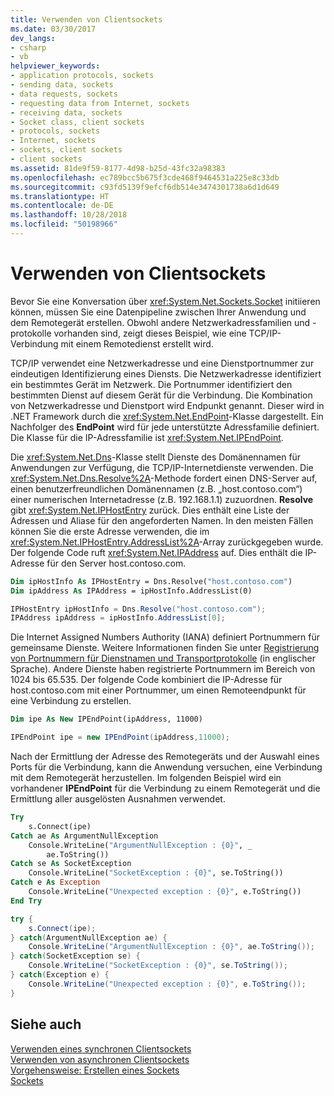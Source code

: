 ```yaml
---
title: Verwenden von Clientsockets
ms.date: 03/30/2017
dev_langs:
- csharp
- vb
helpviewer_keywords:
- application protocols, sockets
- sending data, sockets
- data requests, sockets
- requesting data from Internet, sockets
- receiving data, sockets
- Socket class, client sockets
- protocols, sockets
- Internet, sockets
- sockets, client sockets
- client sockets
ms.assetid: 81de9f59-8177-4d98-b25d-43fc32a98383
ms.openlocfilehash: ec789bcc5b675f3cde468f9464531a225e8c33db
ms.sourcegitcommit: c93fd5139f9efcf6db514e3474301738a6d1d649
ms.translationtype: HT
ms.contentlocale: de-DE
ms.lasthandoff: 10/28/2018
ms.locfileid: "50198966"
---
```

# <a name="using-client-sockets"></a>Verwenden von Clientsockets
Bevor Sie eine Konversation über <xref:System.Net.Sockets.Socket> initiieren können, müssen Sie eine Datenpipeline zwischen Ihrer Anwendung und dem Remotegerät erstellen. Obwohl andere Netzwerkadressfamilien und -protokolle vorhanden sind, zeigt dieses Beispiel, wie eine TCP/IP-Verbindung mit einem Remotedienst erstellt wird.  
  
 TCP/IP verwendet eine Netzwerkadresse und eine Dienstportnummer zur eindeutigen Identifizierung eines Diensts. Die Netzwerkadresse identifiziert ein bestimmtes Gerät im Netzwerk. Die Portnummer identifiziert den bestimmten Dienst auf diesem Gerät für die Verbindung. Die Kombination von Netzwerkadresse und Dienstport wird Endpunkt genannt. Dieser wird in .NET Framework durch die <xref:System.Net.EndPoint>-Klasse dargestellt. Ein Nachfolger des **EndPoint** wird für jede unterstützte Adressfamilie definiert. Die Klasse für die IP-Adressfamilie ist <xref:System.Net.IPEndPoint>.  
  
 Die <xref:System.Net.Dns>-Klasse stellt Dienste des Domänennamen für Anwendungen zur Verfügung, die TCP/IP-Internetdienste verwenden. Die <xref:System.Net.Dns.Resolve%2A>-Methode fordert einen DNS-Server auf, einen benutzerfreundlichen Domänennamen (z.B. „host.contoso.com“) einer numerischen Internetadresse (z.B. 192.168.1.1) zuzuordnen. **Resolve** gibt <xref:System.Net.IPHostEntry> zurück. Dies enthält eine Liste der Adressen und Aliase für den angeforderten Namen. In den meisten Fällen können Sie die erste Adresse verwenden, die im <xref:System.Net.IPHostEntry.AddressList%2A>-Array zurückgegeben wurde. Der folgende Code ruft <xref:System.Net.IPAddress> auf. Dies enthält die IP-Adresse für den Server host.contoso.com.  
  
```vb  
Dim ipHostInfo As IPHostEntry = Dns.Resolve("host.contoso.com")  
Dim ipAddress As IPAddress = ipHostInfo.AddressList(0)  
```  
  
```csharp  
IPHostEntry ipHostInfo = Dns.Resolve("host.contoso.com");  
IPAddress ipAddress = ipHostInfo.AddressList[0];  
```  
  
 Die Internet Assigned Numbers Authority (IANA) definiert Portnummern für gemeinsame Dienste. Weitere Informationen finden Sie unter [Registrierung von Portnummern für Dienstnamen und Transportprotokolle](https://www.iana.org/assignments/service-names-port-numbers/service-names-port-numbers.xhtml) (in englischer Sprache). Andere Dienste haben registrierte Portnummern im Bereich von 1024 bis 65.535. Der folgende Code kombiniert die IP-Adresse für host.contoso.com mit einer Portnummer, um einen Remoteendpunkt für eine Verbindung zu erstellen.  
  
```vb  
Dim ipe As New IPEndPoint(ipAddress, 11000)  
```  
  
```csharp  
IPEndPoint ipe = new IPEndPoint(ipAddress,11000);  
```  
  
 Nach der Ermittlung der Adresse des Remotegeräts und der Auswahl eines Ports für die Verbindung, kann die Anwendung versuchen, eine Verbindung mit dem Remotegerät herzustellen. Im folgenden Beispiel wird ein vorhandener **IPEndPoint** für die Verbindung zu einem Remotegerät und die Ermittlung aller ausgelösten Ausnahmen verwendet.  
  
```vb  
Try  
    s.Connect(ipe)  
Catch ae As ArgumentNullException  
    Console.WriteLine("ArgumentNullException : {0}", _  
        ae.ToString())  
Catch se As SocketException  
    Console.WriteLine("SocketException : {0}", se.ToString())  
Catch e As Exception  
    Console.WriteLine("Unexpected exception : {0}", e.ToString())  
End Try  
```  
  
```csharp  
try {  
    s.Connect(ipe);  
} catch(ArgumentNullException ae) {  
    Console.WriteLine("ArgumentNullException : {0}", ae.ToString());  
} catch(SocketException se) {  
    Console.WriteLine("SocketException : {0}", se.ToString());  
} catch(Exception e) {  
    Console.WriteLine("Unexpected exception : {0}", e.ToString());  
}  
```  
  
## <a name="see-also"></a>Siehe auch  
 [Verwenden eines synchronen Clientsockets](../../../docs/framework/network-programming/using-a-synchronous-client-socket.md)  
 [Verwenden von asynchronen Clientsockets](../../../docs/framework/network-programming/using-an-asynchronous-client-socket.md)  
 [Vorgehensweise: Erstellen eines Sockets](../../../docs/framework/network-programming/how-to-create-a-socket.md)  
 [Sockets](../../../docs/framework/network-programming/sockets.md)
